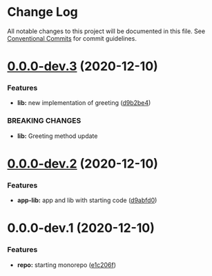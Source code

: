 # Change Log

All notable changes to this project will be documented in this file.
See [Conventional Commits](https://conventionalcommits.org) for commit guidelines.

# [0.0.0-dev.3](https://github.com/davikawasaki/lerna-monorepo-mr/compare/lib@0.0.0-dev.2...lib@0.0.0-dev.3) (2020-12-10)


### Features

* **lib:** new implementation of greeting ([d9b2be4](https://github.com/davikawasaki/lerna-monorepo-mr/commit/d9b2be4c8b2dae9b872ddd0175b16b0af400e51a))


### BREAKING CHANGES

* **lib:** Greeting method update





# [0.0.0-dev.2](https://github.com/davikawasaki/lerna-monorepo-mr/compare/lib@0.0.0-dev.1...lib@0.0.0-dev.2) (2020-12-10)


### Features

* **app-lib:** app and lib with starting code ([d9abfd0](https://github.com/davikawasaki/lerna-monorepo-mr/commit/d9abfd0061f128437078ffd0f0af7f6fa5cb2d14))





# 0.0.0-dev.1 (2020-12-10)


### Features

* **repo:** starting monorepo ([e1c206f](https://github.com/davikawasaki/lerna-monorepo-mr/commit/e1c206fd437e8395fbc585027934421506fee658))
